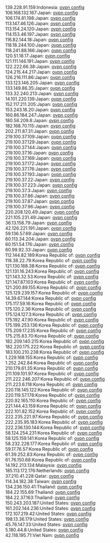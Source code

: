 139.228.91.159:Indonesia: [ovpn config](vpn/139_228_91_159.ovpn)  
106.168.132.167:Japan: [ovpn config](vpn/106_168_132_167.ovpn)  
106.174.81.198:Japan: [ovpn config](vpn/106_174_81_198.ovpn)  
113.147.46.126:Japan: [ovpn config](vpn/113_147_46_126.ovpn)  
113.154.24.120:Japan: [ovpn config](vpn/113_154_24_120.ovpn)  
114.153.46.197:Japan: [ovpn config](vpn/114_153_46_197.ovpn)  
116.82.144.18:Japan: [ovpn config](vpn/116_82_144_18.ovpn)  
118.18.244.100:Japan: [ovpn config](vpn/118_18_244_100.ovpn)  
118.241.88.166:Japan: [ovpn config](vpn/118_241_88_166.ovpn)  
120.51.18.17:Japan: [ovpn config](vpn/120_51_18_17.ovpn)  
121.111.146.191:Japan: [ovpn config](vpn/121_111_146_191.ovpn)  
122.222.66.38:Japan: [ovpn config](vpn/122_222_66_38.ovpn)  
124.215.44.217:Japan: [ovpn config](vpn/124_215_44_217.ovpn)  
126.216.111.86:Japan: [ovpn config](vpn/126_216_111_86.ovpn)  
133.123.146.205:Japan: [ovpn config](vpn/133_123_146_205.ovpn)  
133.149.86.35:Japan: [ovpn config](vpn/133_149_86_35.ovpn)  
133.32.240.213:Japan: [ovpn config](vpn/133_32_240_213.ovpn)  
14.101.220.139:Japan: [ovpn config](vpn/14_101_220_139.ovpn)  
152.117.211.205:Japan: [ovpn config](vpn/152_117_211_205.ovpn)  
153.243.18.20:Japan: [ovpn config](vpn/153_243_18_20.ovpn)  
160.86.184.247:Japan: [ovpn config](vpn/160_86_184_247.ovpn)  
180.58.209.8:Japan: [ovpn config](vpn/180_58_209_8.ovpn)  
182.168.70.115:Japan: [ovpn config](vpn/182_168_70_115.ovpn)  
202.211.87.31:Japan: [ovpn config](vpn/202_211_87_31.ovpn)  
219.100.37.109:Japan: [ovpn config](vpn/219_100_37_109.ovpn)  
219.100.37.129:Japan: [ovpn config](vpn/219_100_37_129.ovpn)  
219.100.37.144:Japan: [ovpn config](vpn/219_100_37_144.ovpn)  
219.100.37.16:Japan: [ovpn config](vpn/219_100_37_16.ovpn)  
219.100.37.169:Japan: [ovpn config](vpn/219_100_37_169.ovpn)  
219.100.37.172:Japan: [ovpn config](vpn/219_100_37_172.ovpn)  
219.100.37.176:Japan: [ovpn config](vpn/219_100_37_176.ovpn)  
219.100.37.193:Japan: [ovpn config](vpn/219_100_37_193.ovpn)  
219.100.37.22:Japan: [ovpn config](vpn/219_100_37_22.ovpn)  
219.100.37.223:Japan: [ovpn config](vpn/219_100_37_223.ovpn)  
219.100.37.3:Japan: [ovpn config](vpn/219_100_37_3.ovpn)  
219.100.37.86:Japan: [ovpn config](vpn/219_100_37_86.ovpn)  
219.100.37.87:Japan: [ovpn config](vpn/219_100_37_87.ovpn)  
219.100.37.96:Japan: [ovpn config](vpn/219_100_37_96.ovpn)  
220.208.120.49:Japan: [ovpn config](vpn/220_208_120_49.ovpn)  
221.105.231.49:Japan: [ovpn config](vpn/221_105_231_49.ovpn)  
36.13.158.79:Japan: [ovpn config](vpn/36_13_158_79.ovpn)  
42.126.221.191:Japan: [ovpn config](vpn/42_126_221_191.ovpn)  
59.136.57.69:Japan: [ovpn config](vpn/59_136_57_69.ovpn)  
60.113.34.204:Japan: [ovpn config](vpn/60_113_34_204.ovpn)  
60.151.54.176:Japan: [ovpn config](vpn/60_151_54_176.ovpn)  
60.99.92.33:Japan: [ovpn config](vpn/60_99_92_33.ovpn)  
112.144.82.189:Korea Republic of: [ovpn config](vpn/112_144_82_189.ovpn)  
118.38.22.79:Korea Republic of: [ovpn config](vpn/118_38_22_79.ovpn)  
121.130.188.38:Korea Republic of: [ovpn config](vpn/121_130_188_38.ovpn)  
121.131.16.243:Korea Republic of: [ovpn config](vpn/121_131_16_243.ovpn)  
121.143.32.53:Korea Republic of: [ovpn config](vpn/121_143_32_53.ovpn)  
121.147.87.103:Korea Republic of: [ovpn config](vpn/121_147_87_103.ovpn)  
121.200.89.155:Korea Republic of: [ovpn config](vpn/121_200_89_155.ovpn)  
125.129.239.157:Korea Republic of: [ovpn config](vpn/125_129_239_157.ovpn)  
14.39.67.144:Korea Republic of: [ovpn config](vpn/14_39_67_144.ovpn)  
175.117.59.16:Korea Republic of: [ovpn config](vpn/175_117_59_16.ovpn)  
175.120.2.36:Korea Republic of: [ovpn config](vpn/175_120_2_36.ovpn)  
175.124.127.3:Korea Republic of: [ovpn config](vpn/175_124_127_3.ovpn)  
175.192.47.90:Korea Republic of: [ovpn config](vpn/175_192_47_90.ovpn)  
175.199.253.136:Korea Republic of: [ovpn config](vpn/175_199_253_136.ovpn)  
175.209.17.235:Korea Republic of: [ovpn config](vpn/175_209_17_235.ovpn)  
175.215.83.70:Korea Republic of: [ovpn config](vpn/175_215_83_70.ovpn)  
182.209.140.215:Korea Republic of: [ovpn config](vpn/182_209_140_215.ovpn)  
182.220.175.222:Korea Republic of: [ovpn config](vpn/182_220_175_222.ovpn)  
183.100.210.238:Korea Republic of: [ovpn config](vpn/183_100_210_238.ovpn)  
1.229.168.155:Korea Republic of: [ovpn config](vpn/1_229_168_155.ovpn)  
1.252.242.84:Korea Republic of: [ovpn config](vpn/1_252_242_84.ovpn)  
210.179.61.35:Korea Republic of: [ovpn config](vpn/210_179_61_35.ovpn)  
211.109.101.97:Korea Republic of: [ovpn config](vpn/211_109_101_97.ovpn)  
211.222.246.207:Korea Republic of: [ovpn config](vpn/211_222_246_207.ovpn)  
211.223.6.118:Korea Republic of: [ovpn config](vpn/211_223_6_118.ovpn)  
220.118.145.122:Korea Republic of: [ovpn config](vpn/220_118_145_122.ovpn)  
220.119.57.178:Korea Republic of: [ovpn config](vpn/220_119_57_178.ovpn)  
220.92.165.110:Korea Republic of: [ovpn config](vpn/220_92_165_110.ovpn)  
221.144.43.159:Korea Republic of: [ovpn config](vpn/221_144_43_159.ovpn)  
222.101.82.152:Korea Republic of: [ovpn config](vpn/222_101_82_152.ovpn)  
222.235.221.97:Korea Republic of: [ovpn config](vpn/222_235_221_97.ovpn)  
222.235.95.183:Korea Republic of: [ovpn config](vpn/222_235_95_183.ovpn)  
222.236.130.144:Korea Republic of: [ovpn config](vpn/222_236_130_144.ovpn)  
58.124.254.231:Korea Republic of: [ovpn config](vpn/58_124_254_231.ovpn)  
58.125.159.141:Korea Republic of: [ovpn config](vpn/58_125_159_141.ovpn)  
58.232.228.177:Korea Republic of: [ovpn config](vpn/58_232_228_177.ovpn)  
59.17.76.57:Korea Republic of: [ovpn config](vpn/59_17_76_57.ovpn)  
61.39.252.83:Korea Republic of: [ovpn config](vpn/61_39_252_83.ovpn)  
61.76.150.68:Korea Republic of: [ovpn config](vpn/61_76_150_68.ovpn)  
14.192.213.134:Malaysia: [ovpn config](vpn/14_192_213_134.ovpn)  
185.113.172.176:Netherlands: [ovpn config](vpn/185_113_172_176.ovpn)  
37.210.41.228:Qatar: [ovpn config](vpn/37_210_41_228.ovpn)  
114.34.182.38:Taiwan: [ovpn config](vpn/114_34_182_38.ovpn)  
134.236.150.41:Thailand: [ovpn config](vpn/134_236_150_41.ovpn)  
184.22.155.69:Thailand: [ovpn config](vpn/184_22_155_69.ovpn)  
184.22.37.163:Thailand: [ovpn config](vpn/184_22_37_163.ovpn)  
150.243.203.187:United States: [ovpn config](vpn/150_243_203_187.ovpn)  
161.202.144.236:United States: [ovpn config](vpn/161_202_144_236.ovpn)  
172.107.219.42:United States: [ovpn config](vpn/172_107_219_42.ovpn)  
198.13.36.179:United States: [ovpn config](vpn/198_13_36_179.ovpn)  
45.76.147.33:United States: [ovpn config](vpn/45_76_147_33.ovpn)  
5.180.44.8:United States: [ovpn config](vpn/5_180_44_8.ovpn)  
42.118.195.71:Viet Nam: [ovpn config](vpn/42_118_195_71.ovpn)  
